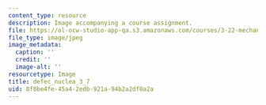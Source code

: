 ```yaml
---
content_type: resource
description: Image accompanying a course assignment.
file: https://ol-ocw-studio-app-qa.s3.amazonaws.com/courses/3-22-mechanical-behavior-of-materials-spring-2008/8f8be4fe45a42edb921a94b2a2df0a2a_defec_nuclea_3_7.jpg
file_type: image/jpeg
image_metadata:
  caption: ''
  credit: ''
  image-alt: ''
resourcetype: Image
title: defec_nuclea_3_7
uid: 8f8be4fe-45a4-2edb-921a-94b2a2df0a2a
---
```

